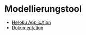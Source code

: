 # Modellierungstool

* [Heroku Application](http://graphical-modelchecker.herokuapp.com/)
* [Dokumentation](https://omueller54.github.io/Modeling)